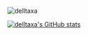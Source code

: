 
![delltaxa](https://user-images.githubusercontent.com/114283067/203141876-19564868-2c27-4db0-8353-3d61dfb9ca41.png)


[![delltaxa's GitHub stats](https://github-readme-stats.vercel.app/api?username=delltaxa)](https://github.com/delltaxa/read-me)
